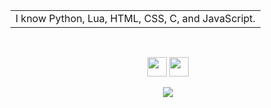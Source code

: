 <table align="center">
  <tbody>
    <tr>
      <td align="center">I know Python, Lua, HTML, CSS, C, and JavaScript.</td>
    </tr>
  </tbody>
</table>
<br/>
<p align="center">
  <a href="https://www.ubuntu.com/desktop"><img src="https://88x31.kate.pet/Ubuntu-88x31.gif" height="31" /></a>
  <a href="https://cataas.com/cat/says/meow?fontSize=96&fontColor=white"><img src="https://88x31.kate.pet/catscape-loader.gif" height="31" /></a>
</p>
<p align="center"><a href="https://github.com/kurulen"><img src="https://www.jwz.org/compass2.gif" /></a></p>
